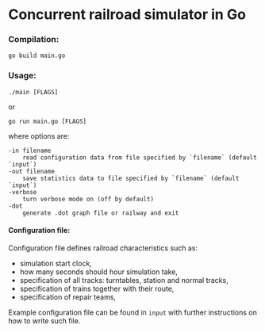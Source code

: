# Concurrent railroad simulator in Go #

### Compilation: ###
`go build main.go`

### Usage: ###
`./main [FLAGS]`

or

`go run main.go [FLAGS]`

where options are:
```
-in filename
    read configuration data from file specified by `filename` (default `input`)
-out filename
    save statistics data to file specified by `filename` (default `input`)
-verbose
    turn verbose mode on (off by default)
-dot
    generate .dot graph file or railway and exit
```

#### Configuration file: ####
Configuration file defines railroad characteristics such as:
* simulation start clock,
* how many seconds should hour simulation take,
* specification of all tracks: turntables, station and normal tracks,
* specification of trains together with their route,
* specification of repair teams,

Example configuration file can be found in `input` with further instructions on how to write such file.
